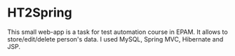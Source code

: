 # HT2Spring
This small web-app is a task for test automation course in EPAM. 
It allows to store/edit/delete person's data.
I used MySQL, Spring MVC, Hibernate and JSP.
